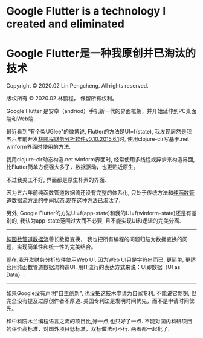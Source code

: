 # Google Flutter is a technology I created and eliminated
# Google Flutter是一种我原创并已淘汰的技术

Copyright © 2020.02 Lin Pengcheng. All rights reserved.

版权所有 © 2020.02 林鹏程， 保留所有权利。

Google Flutter 是安卓（andriod）手机新一代的界面框架，并开始延伸到PC桌面端和Web端.

最近看到"有个梨UGlee"的微博说, Flutter的方法是UI=f(state),
我发现居然是我五六年前开发[林鹏程财务分析软件v0.10.2015.6.1](https://github.com/linpengcheng/fa)时,
使用clojure-clr写基于.net winform界面时使用的方法. 

我用clojure-clr动态构造.net winform界面时, 经常使用多线程或异步来构造界面, 
比Flutter简单方便强大多了，数据驱动，也更贴近原生。

不过我美工不好, 界面都是原生朴素的界面. 

因为五六年前纯函数管道数据流还没有完整的体系化, 
只处于传统方法和[纯函数管道数据流](https://github.com/linpengcheng/PurefunctionPipelineDataflow)方法的中间状态.现在这种方法已淘汰了.

另外, Google Flutter的方法UI=f(app-state)和我的UI=f(winform-state)还是有差别的,
我认为app-state范围过大而不必要, 且不能实现UI和逻辑的完美分离.

----

[纯函数管道数据流](https://github.com/linpengcheng/PurefunctionPipelineDataflow)善长数据变换，
我也把所有编程的问题归结为数据变换的问题，实现简单性和统一性的完美结合。

现在,我开发财务分析软件使用Web UI, 因为Web UI只是字符串而已, 更简单, 更适合用纯函数管道数据流构造UI. 
用IT流行的表达方式来说：UI即数据（UI as Data）.

----

如果Google没有声明"自主创新", 也没把这技术申请为自家专利, 不能说它剽窃, 但完全没有提及过原创作者不厚道.
美国专利法是发明时间优先，而不是申请时间优先。

和中科院木兰编程语言之流的项目比,好一点,也只好了一点.
不能对国内科研项目的评价高标准，对国外项目低标准，双标做法可不行.
两者都一起批了.
